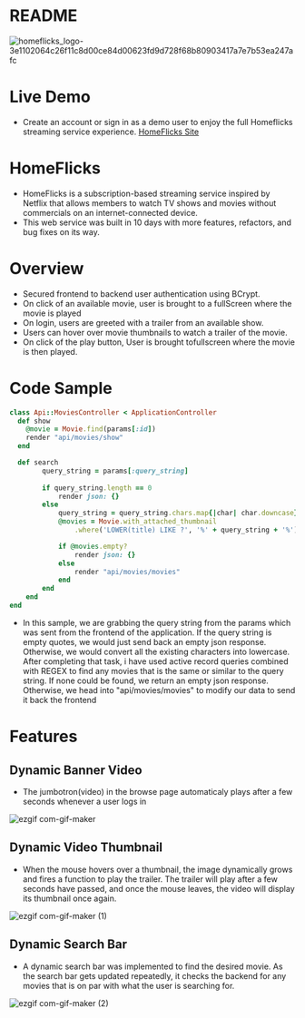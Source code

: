 # README
![homeflicks_logo-3e1102064c26f11c8d00ce84d00623fd9d728f68b80903417a7e7b53ea247afc](https://user-images.githubusercontent.com/68972854/117230360-e8864c00-adea-11eb-9227-5b69e50d2174.png)


# Live Demo
* Create an account or sign in as a demo user to enjoy the full Homeflicks streaming service experience.
[HomeFlicks Site](https://homeflicks.herokuapp.com/#/)


# HomeFlicks
* HomeFlicks is a  subscription-based streaming service inspired by Netflix that allows members to watch TV shows and movies without commercials on an internet-connected device.   
* This web service was built in 10 days with more features, refactors, and bug fixes on its way.

# Overview
* Secured frontend to backend user authentication using BCrypt.
* On click of an available movie, user is brought to a fullScreen where the movie is played
* On login, users are greeted with a trailer from an available show.
* Users can hover over movie thumbnails to watch a trailer of the movie.
* On click of the play button, User is brought tofullscreen where the movie is then played.

# Code Sample
```ruby
class Api::MoviesController < ApplicationController
  def show
    @movie = Movie.find(params[:id])
    render "api/movies/show"
  end

  def search
        query_string = params[:query_string]
        
        if query_string.length == 0 
            render json: {}
        else 
            query_string = query_string.chars.map{|char| char.downcase}.join
            @movies = Movie.with_attached_thumbnail
                .where('LOWER(title) LIKE ?', '%' + query_string + '%')

            if @movies.empty?
                render json: {}
            else 
                render "api/movies/movies"
            end
        end
    end
end
```
* In this sample, we are grabbing the query string from the params which was sent from the frontend of the application. If the query string is empty quotes, we would just send back an empty json response. Otherwise, we would convert all the existing characters into lowercase. After completing that task, i have used active record queries combined with REGEX to find any movies that is the same or similar to the query string. If none could be found, we return an empty json response. Otherwise, we head into "api/movies/movies" to modify our data to send it back the frontend

# Features
## Dynamic Banner Video
* The jumbotron(video) in the browse page automaticaly plays after a few seconds whenever a user logs in

![ezgif com-gif-maker](https://user-images.githubusercontent.com/68972854/117232356-f76efd80-adee-11eb-96c5-77164778d440.gif)

## Dynamic Video Thumbnail
* When the mouse hovers over a thumbnail, the image dynamically grows and fires a function to play the trailer. The trailer will play after a few seconds have passed, and once the mouse leaves, the video will display its thumbnail once again.

![ezgif com-gif-maker (1)](https://user-images.githubusercontent.com/68972854/117232668-9c89d600-adef-11eb-9595-629266e46067.gif)

## Dynamic Search Bar
* A dynamic search bar was implemented to find the desired movie. As the search bar gets updated repeatedly, it checks the backend for any movies that is on par with what the user is searching for.

![ezgif com-gif-maker (2)](https://user-images.githubusercontent.com/68972854/117233782-ca701a00-adf1-11eb-992a-3724df17ed8e.gif)
